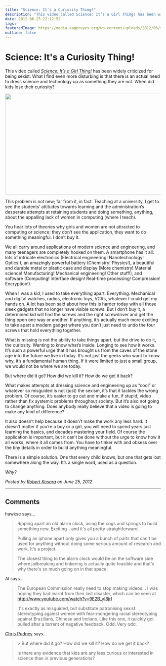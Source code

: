 ```yaml
---
title: "Science: It's a Curiosity Thing!"
description: "This video called Science: It’s a Girl Thing! has been widely criticized for being sexist. What I find even more disturbing is that there is an actual need to dress science and technology up as something they are not. When did kids lose their curiosity?"
date: 2012-06-25 22:12:52
tags: 
featuredImage: https://media.eagereyes.org/wp-content/uploads/2012/06/science.jpg
outline: false
---
```


# Science: It's a Curiosity Thing!

This video called <em><a href="http://www.youtube.com/watch?v=g032MPrSjFA&amp;feature=player_embedded">Science: It’s a Girl Thing!</a></em> has been widely criticized for being sexist. What I find even more disturbing is that there is an actual need to dress science and technology up as something they are not. When did kids lose their curiosity?

<img class="aligncenter size-full wp-image-1971" title="science" alt="" src="https://eagereyes.org/wp-content/uploads/2012/06/science.jpg" width="600" height="325" />

This problem is not new; far from it, in fact. Teaching at a university, I get to see the students’ attitudes towards learning and the administration’s desperate attempts at retaining students and doing something, anything, about the appalling lack of women in computing (where I teach).

You hear lots of theories why girls and women are not attracted to computing or science: they don’t see the application, they want to do something meaningful. I don’t buy it.

We all carry around applications of modern science and engineering, and many teenagers are completely hooked on them. A smartphone has it all: lots of intricate electronics (Electrical engineering! Nanotechnology! Optics!), an amazingly powerful battery (Chemistry! Physics!), a beautiful and durable metal or plastic case and display (More chemistry! Material science! Manufacturing! Mechanical engineering! Other stuff!), and software (Computing! Interface design! Real-time processing! Compression! Encryption!).

When I was a kid, I used to take everything apart. Everything. Mechanical and digital watches, radios, electronic toys, VCRs, whatever I could get my hands on. A lot has been said about how this is harder today with all those sleek gadgets that no longer have visible screws. But I don’t buy it, a determined kid will find the screws and the right screwdriver and get the thing open one way or another. If anything, it’s actually much more exciting to take apart a modern gadget where you don’t just need to undo the four screws that hold everything together.

What is missing is not the ability to take things apart, but the drive to do it, the curiosity. Wanting to know what’s inside. Longing to see how it works. It’s such a powerful urge that it has brought us from the caves of the stone age into the future we live in today. It’s not just the geeks who want to know why, it’s a fundamental human thing. If it were limited to just a small group, we would not be where we are today.

But where did it go? How did we kill it? How do we get it back?

What makes attempts at dressing science and engineering up as “cool” or whatever so misguided is not (just) the sexism, it’s that it tackles the wrong problem. Of course, it’s easier to go out and make a fun, if stupid, video rather than fix systemic problems throughout society. But it’s also not going to change anything. Does anybody really believe that a video is going to make any kind of difference?

It also doesn’t help because it doesn’t make the work any less hard. It doesn’t matter if you’re a boy or a girl, you will need to spend years just learning the basics, and decades mastering your field. Of course the application is important, but it can’t be done without the urge to know how it all works, where it all comes from. You have to tinker with and obsess over the tiny details in order to build anything meaningful.

There is a simple solution. One that every child knows, but one that gets lost somewhere along the way. It’s a single word, used as a question.

<em>Why?</em>


_Posted by <a href="/about">Robert Kosara</a> on June 25, 2012_


<aside class="comments">

---
## Comments

hawkse says…
>	Ripping apart an old alarm clock, using the cogs and springs to build something new. Exciting - and it's all pretty straightforward.
>	
>	Pulling an iphone apart only gives you a bunch of parts that can't be used for anything without doing some serious amount of research and work. It's a project.
>	
>	The closest thing to the alarm clock would be on the software side where jailbreaking and tinkering is actually quite feasible and that's why there's so much going on in that space.

Al says…
>	The European Commission really need to stop making videos... I was hoping they had learnt from their last disaster, which can be seen at http://www.youtube.com/watch?v=9E2B_yI8jrI 
>	
>	It's exactly as misguided, but substitute patronising sexist stereotyping against women with fear-mongering racial stereotyping against Brazilians, Chinese and Indians. Like this one, it quickly got pulled after a torrent of negative feedback. Odd. Very odd.

<a href="http://vislives.com" rel="nofollow noopener" target="_blank">Chris Pudney</a> says…
>	&gt; But where did it go? How did we kill it? How do we get it back?
>	
>	Is there any evidence that kids are any less curious or interested in science than in previous generations?

</aside>

